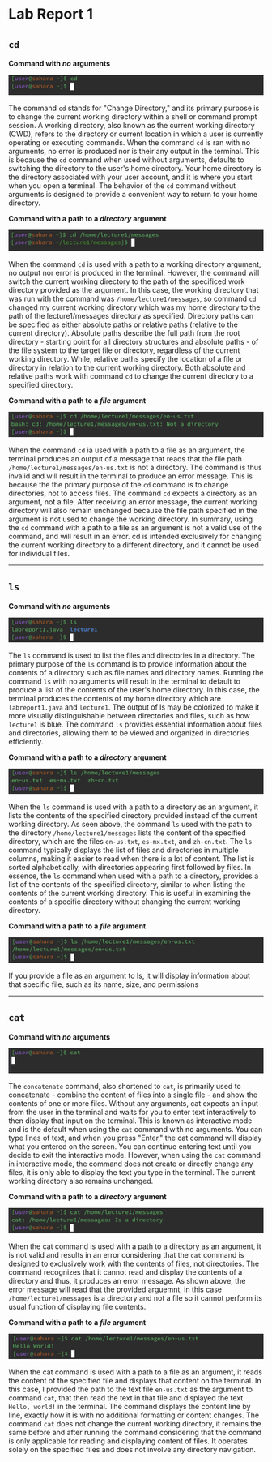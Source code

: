 # Lab Report 1
## `cd`
__Command with *no* arguments__

![Image](cd-no-arguments.png)

The command `cd` stands for "Change Directory," and its primary purpose is to change the current working directory within a shell or command prompt session. A working directory, also known as the current working directory (CWD), refers to the directory or current location in which a user is currently operating or executing commands. When the command `cd` is ran with no arguments, no error is produced nor is their any output in the terminal. This is because the `cd` command when used without arguments, defaults to switching the directory to the user's home directory. Your home directory is the directory associated with your user account, and it is where you start when you open a terminal. The behavior of the `cd` command without arguments is designed to provide a convenient way to return to your home directory.

__Command with a path to a *directory* argument__

![Image](cd-dir-arg.png)

When the command `cd` is used with a path to a working directory argument, no output nor error is produced in the terminal. However, the command will switch the current working directory to the path of the specificed work directory provided as the argument. In this case, the working directory that was run with the command was `/home/lecture1/messages`, so command `cd` changed my current working directory which was my home directory to the path of the lecture1/messages directory as specified. Directory paths can be specified as either absolute paths or relative paths (relative to the current directory). Absolute paths describe the full path from the root directory - starting point for all directory structures and absolute paths - of the file system to the target file or directory, regardless of the current working directory. While, relative paths specify the location of a file or directory in relation to the current working directory. Both absolute and relative paths work with command `cd` to change the current directory to a specified directory. 

__Command with a path to a *file* argument__

![Image](cd-file-arg.png)

When the command `cd` ia used with a path to a file as an argument, the terminal produces an output of a message that reads that the file path `/home/lecture1/messages/en-us.txt` is not a directory. The command is thus invalid and will result in the terminal to produce an error message. This is because the the primary purpose of the `cd` command is to change directories, not to access files. The command `cd` expects a directory as an argument, not a file. After receiving an error message, the current working directory will also remain unchanged because the file path specified in the argument is not used to change the working directory. In summary, using the `cd` command with a path to a file as an argument is not a valid use of the command, and will result in an error. cd is intended exclusively for changing the current working directory to a different directory, and it cannot be used for individual files. 


___


## `ls`
__Command with *no* arguments__

![Image](ls-no-arg.png)

The `ls` command is used to list the files and directories in a directory. The primary purpose of the `ls` command is to provide information about the contents of a directory such as file names and directory names. Running the command `ls` with no arguments will result in the terminal to default to produce a list of the contents of the user's home directory. In this case, the terminal produces the contents of my home directory which are `labreport1.java` and `lecture1`. The output of ls may be colorized to make it more visually distinguishable between directories and files, such as how `lecture1` is blue. The command `ls` provides essential information about files and directories, allowing them to be viewed and organized in directories efficiently. 

__Command with a path to a *directory* argument__ 

![Image](ls-dir-arg.png)

When the `ls` command is used with a path to a directory as an argument, it lists the contents of the specified directory provided instead of the current working directory. As seen above, the command `ls` used with the path to the directory `/home/lecture1/messages` lists the content of the specified directory, which are the files `en-us.txt`, `es-mx.txt`, and `zh-cn.txt`. The `ls` command typically displays the list of files and directories in multiple columns, making it easier to read when there is a lot of content. The list is sorted alphabetically, with directories appearing first followed by files. In essence, the `ls` command when used with a path to a directory, provides a list of the contents of the specified directory, similar to when listing the contents of the current working directory. This is useful in examining the contents of a specific directory without changing the current working directory.

__Command with a path to a *file* argument__

![Image](ls-file-arg.png)

If you provide a file as an argument to ls, it will display information about that specific file, such as its name, size, and permissions


___


## `cat`
__Command with *no* arguments__

![Image](cat-no-arg.png)

The `concatenate` command, also shortened to `cat`, is primarily used to concatenate - combine the content of files into a single file - and show the contents of one or more files. Without any arguments, cat expects an input from the user in the terminal and waits for you to enter text interactively to then display that input on the terminal. This is known as interactive mode and is the default when using the `cat` command with no arguments. You can type lines of text, and when you press "Enter," the cat command will display what you entered on the screen. You can continue entering text until you decide to exit the interactive mode. However, when using the `cat` command in interactive mode, the command does not create or directly change any files, it is only able to display the text you type in the terminal. The current working directory also remains unchanged.

__Command with a path to a *directory* argument__

![Image](cat-dir-arg.png)

When the cat command is used with a path to a directory as an argument, it is not valid and results in an error considering that the `cat` command is designed to exclusively work with the contents of files, not directories. The command recognizes that it cannot read and display the contents of a directory and thus, it produces an error message. As shown above, the error message will read that the provided arguemnt, in this case `/home/lecture1/messages` is a directory and not a file so it cannot perform its usual function of displaying file contents.

__Command with a path to a *file* argument__

![Image](cat-file-arg.png)

When the cat command is used with a path to a file as an argument, it reads the content of the specified file and displays that content on the terminal. In this case, I provided the path to the text file `en-us.txt` as the argument to command `cat`, that then read the text in that file and displayed the text `Hello, world!` in the terminal. The command displays the content line by line, exactly how it is with no additional formatting or content changes. The command `cat` does not change the current working directory, it remains the same before and after running the command considering that the command is only applicable for reading and displaying content of files. It operates solely on the specified files and does not involve any directory navigation.
